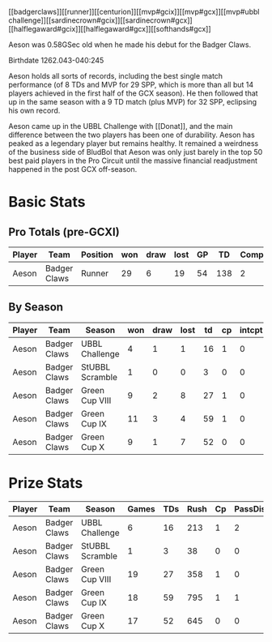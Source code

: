 [[badgerclaws]][[runner]][[centurion]][[mvp#gcix]][[mvp#gcx]][[mvp#ubbl challenge]][[sardinecrown#gcix]][[sardinecrown#gcx]][[halflegaward#gcix]][[halflegaward#gcx]][[softhands#gcx]]

Aeson was 0.58GSec old when he made his debut for the Badger Claws.

Birthdate 1262.043-040:245

Aeson holds all sorts of records, including the best single match performance (of 8 TDs and MVP for 29 SPP, which is more than all but 14 players achieved in the first half of the GCX season). He then followed that up in the same season with a 9 TD match (plus MVP) for 32 SPP, eclipsing his own record.

Aeson came up in the UBBL Challenge with [[Donat]], and the main difference between the two players has been one of durability. Aeson has peaked as a legendary player but remains healthy. It remained a weirdness of the business side of BludBol that Aeson was only just barely in the top 50 best paid players in the Pro Circuit until the massive financial readjustment happened in the post GCX off-season.

# Basic Stats

## Pro Totals (pre-GCXI)

| Player           | Team        | Position      | won  | draw | lost | GP   | TD   | Comp | Ints | BH   | SI   | Ki   | MVP  | SPP  |
|------------------|-------------|---------------|------|------|------|------|------|------|------|------|------|------|------|------|
| Aeson  | Badger Claws | Runner |   29 |    6 |   19 |   54 |  138 |    2 |    0 |    0 |    0 |    0 |    9 |  461 |

## By Season

| Player | Team         | Season          | won  | draw | lost | td   | cp   | intcpt | bh   | si   | ki   | mvp  | spp  |
|--------|--------------|-----------------|------|------|------|------|------|--------|------|------|------|------|------|
| Aeson  | Badger Claws | UBBL Challenge  |    4 |    1 |    1 |   16 |    1 |      0 |    0 |    0 |    0 |    1 |   54 |
| Aeson  | Badger Claws | StUBBL Scramble |    1 |    0 |    0 |    3 |    0 |      0 |    0 |    0 |    0 |    0 |    9 |
| Aeson  | Badger Claws | Green Cup VIII  |    9 |    2 |    8 |   27 |    1 |      0 |    0 |    0 |    0 |    1 |   87 |
| Aeson  | Badger Claws | Green Cup IX    |   11 |    3 |    4 |   59 |    1 |      0 |    0 |    0 |    0 |    5 |  203 |
| Aeson  | Badger Claws | Green Cup X     |    9 |    1 |    7 |   52 |    0 |      0 |    0 |    0 |    0 |    3 |  171 |

# Prize Stats

| Player | Team         | Season          | Games | TDs  | Rush | Cp   | PassDist | Caught | Picks | Cas  | Blocks | Sacks | MVPs | SPP  |
|--------|--------------|-----------------|-------|------|------|------|----------|--------|-------|------|--------|-------|------|------|
| Aeson  | Badger Claws | UBBL Challenge  |     6 |   16 |  213 |    1 |        2 |     12 |     0 |    0 |      1 |     0 |    1 |   **54** |
| Aeson  | Badger Claws | StUBBL Scramble |     1 |    3 |   38 |    0 |        0 |      2 |     0 |    0 |      0 |     0 |    0 |    9 |
| Aeson  | Badger Claws | Green Cup VIII  |    19 |   27 |  358 |    1 |        0 |     28 |     0 |    0 |      2 |     0 |    1 |   87 |
| Aeson  | Badger Claws | Green Cup IX    |    18 |   59 |  795 |    1 |        1 |     48 |     0 |    0 |      1 |     0 |    5 |  **203** |
| Aeson  | Badger Claws | Green Cup X     |    17 |   52 |  645 |    0 |        0 |     40 |     0 |    0 |      0 |     0 |    3 |  **171** |
